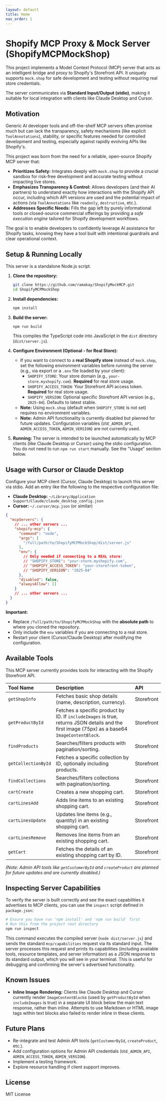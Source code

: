 ```yaml
---
layout: default
title: Home
nav_order: 1
---
```


# Shopify MCP Proxy & Mock Server (ShopifyMCPMockShop)

This project implements a Model Context Protocol (MCP) server that acts as an intelligent bridge and proxy to Shopify's Storefront API. It uniquely supports `mock.shop` for safe development and testing without requiring real store credentials.

The server communicates via **Standard Input/Output (stdio)**, making it suitable for local integration with clients like Claude Desktop and Cursor.


## Motivation
 
Generic AI developer tools and off-the-shelf MCP servers often promise much but can lack the transparency, safety mechanisms (like explicit `ToolAnnotations`), stability, or specific features needed for controlled development and testing, especially against rapidly evolving APIs like Shopify's.
 
This project was born from the need for a reliable, open-source Shopify MCP server that:
 
*   **Prioritizes Safety:** Integrates deeply with `mock.shop` to provide a crucial sandbox for risk-free development and accurate testing without impacting live stores.
*   **Emphasizes Transparency & Control:** Allows developers (and their AI partners) to understand exactly how interactions with the Shopify API occur, including which API versions are used and the potential impact of actions (via `ToolAnnotations` like `readonly`, `destructive`, etc.).
*   **Addresses Specific Needs:** Fills the gap left by purely informational tools or closed-source commercial offerings by providing a *safe execution engine* tailored for Shopify development workflows.
 
The goal is to enable developers to confidently leverage AI assistance for Shopify tasks, knowing they have a tool built with intentional guardrails and clear operational context.
 

## Setup & Running Locally

This server is a standalone Node.js script.

1.  **Clone the repository:**
    ```bash
    git clone https://github.com/ramakay/ShopifyMockMCP.git
    cd ShopifyMCPMockShop
    ```
2.  **Install dependencies:**
    ```bash
    npm install
    ```
3.  **Build the server:**
    ```bash
    npm run build
    ```
    This compiles the TypeScript code into JavaScript in the `dist` directory (`dist/server.js`).
4.  **Configure Environment (Optional - for Real Store):**
    *   If you want to connect to a **real Shopify store** instead of `mock.shop`, set the following environment variables before running the server (e.g., via export or a `.env` file loaded by your client):
        *   `SHOPIFY_STORE`: Your store domain (e.g., `your-store.myshopify.com`). **Required** for real store usage.
        *   `SHOPIFY_ACCESS_TOKEN`: Your Storefront API access token. **Required** for real store usage.
        *   `SHOPIFY_VERSION`: Optional specific Storefront API version (e.g., `2025-04`). Defaults to latest stable.
    *   **Note:** Using `mock.shop` (default when `SHOPIFY_STORE` is not set) requires no environment variables.
    *   **Note:** Admin API functionality is currently disabled but planned for future updates. Configuration variables (`USE_ADMIN_API`, `ADMIN_ACCESS_TOKEN`, `ADMIN_VERSION`) are not currently used.

5.  **Running:** The server is intended to be launched automatically by MCP clients (like Claude Desktop or Cursor) using the stdio configuration. You do not need to run `npm run start` manually. See the "Usage" section below.

## Usage with Cursor or Claude Desktop

Configure your MCP client (Cursor, Claude Desktop) to launch this server via stdio. Add an entry like the following to the respective configuration file:

*   **Claude Desktop:** `~/Library/Application Support/Claude/claude_desktop_config.json`
*   **Cursor:** `~/.cursor/mcp.json` (or similar)

```json
{
  "mcpServers": {
    // ... other servers ...
    "shopify-mcp": {
      "command": "node",
      "args": [
        "/full/path/to/ShopifyMCPMockShop/dist/server.js"
      ],
      "env": {
        // Only needed if connecting to a REAL store:
        // "SHOPIFY_STORE": "your-store.myshopify.com",
        // "SHOPIFY_ACCESS_TOKEN": "your-storefront-token",
        // "SHOPIFY_VERSION": "2025-04"
      },
      "disabled": false,
      "alwaysAllow": []
    }
    // ... other servers ...
  }
}
```

**Important:**
*   Replace `/full/path/to/ShopifyMCPMockShop` with the **absolute path** to where you cloned the repository.
*   Only include the `env` variables if you are connecting to a real store.
*   Restart your client (Cursor/Claude Desktop) after modifying the configuration.

## Available Tools

This MCP server currently provides tools for interacting with the Shopify Storefront API.

| Tool Name           | Description                                                                                   | API        |
| :------------------ | :-------------------------------------------------------------------------------------------- | :--------- |
| `getShopInfo`       | Fetches basic shop details (name, description, currency).                                     | Storefront |
| `getProductById`    | Fetches a specific product by ID. If `includeImages` is true, returns JSON details and the first image (75px) as a base64 `ImageContentBlock`. | Storefront |
| `findProducts`      | Searches/filters products with pagination/sorting.                                            | Storefront |
| `getCollectionById` | Fetches a specific collection by ID, optionally including products.                           | Storefront |
| `findCollections`   | Searches/filters collections with pagination/sorting.                                         | Storefront |
| `cartCreate`        | Creates a new shopping cart.                                                                  | Storefront |
| `cartLinesAdd`      | Adds line items to an existing shopping cart.                                                 | Storefront |
| `cartLinesUpdate`   | Updates line items (e.g., quantity) in an existing shopping cart.                             | Storefront |
| `cartLinesRemove`   | Removes line items from an existing shopping cart.                                            | Storefront |
| `getCart`           | Fetches the details of an existing shopping cart by ID.                                       | Storefront |

*(Note: Admin API tools like `getCustomerById` and `createProduct` are planned for future updates and are currently disabled.)*

## Inspecting Server Capabilities

To verify the server is built correctly and see the exact capabilities it advertises to MCP clients, you can use the `inspect` script defined in `package.json`:

```bash
# Ensure you have run 'npm install' and 'npm run build' first
# Run this from the project root directory
npm run inspect
```

This command executes the compiled server (`node dist/server.js`) and sends the standard `mcp/capabilities` request via its standard input. The server processes this request and prints its capabilities (including available tools, resource templates, and server information) as a JSON response to its standard output, which you will see in your terminal. This is useful for debugging and confirming the server's advertised functionality.

## Known Issues

*   **Inline Image Rendering:** Clients like Claude Desktop and Cursor currently render `ImageContentBlock`s (used by `getProductById` when `includeImages` is true) in a separate UI block below the main text response, rather than inline. Attempts to use Markdown or HTML image tags within text blocks also failed to render inline in these clients.

## Future Plans

*   Re-integrate and test Admin API tools (`getCustomerById`, `createProduct`, etc.).
*   Add configuration options for Admin API credentials (`USE_ADMIN_API`, `ADMIN_ACCESS_TOKEN`, `ADMIN_VERSION`).
*   Implement a testing framework.
*   Explore resource handling if client support improves.

## License

MIT License